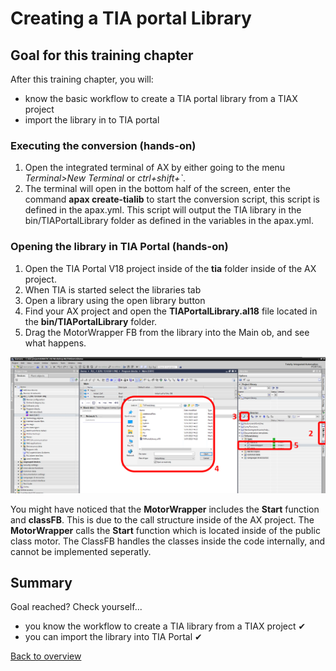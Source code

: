 # Creating a TIA portal Library

## Goal for this training chapter

After this training chapter, you will:

- know the basic workflow to create a TIA portal library from a TIAX project
- import the library in to TIA portal

### Executing the conversion (hands-on)

1. Open the integrated terminal of AX by either going to the menu *Terminal>New Terminal* or *ctrl+shift+`*.
2. The terminal will open in the bottom half of the screen, enter the command **apax create-tialib** to start the conversion script, this script is defined in the apax.yml. This script will output the TIA library in the bin/TIAPortalLibrary folder as defined in the variables in the apax.yml.


### Opening the library in TIA Portal (hands-on)

1. Open the TIA Portal V18 project inside of the **tia** folder inside of the AX project.
2. When TIA is started select the libraries tab
3. Open a library using the open library button
4. Find your AX project and open the **TIAPortalLibrary.al18** file located in the **bin/TIAPortalLibrary** folder.
5. Drag the MotorWrapper FB from the library into the Main ob, and see what happens.

![drawing](./assets/tialib.png)

You might have noticed that the **MotorWrapper** includes the **Start** function and **classFB**. This is due to the call structure inside of the AX project. The **MotorWrapper** calls the **Start** function which is located inside of the public class motor. The ClassFB handles the classes inside the code internally, and cannot be implemented seperatly.

## Summary

Goal reached? Check yourself...

- you know the workflow to create a TIA library from a TIAX project ✔
- you can import the library into TIA Portal ✔

[Back to overview](./../README.md)
